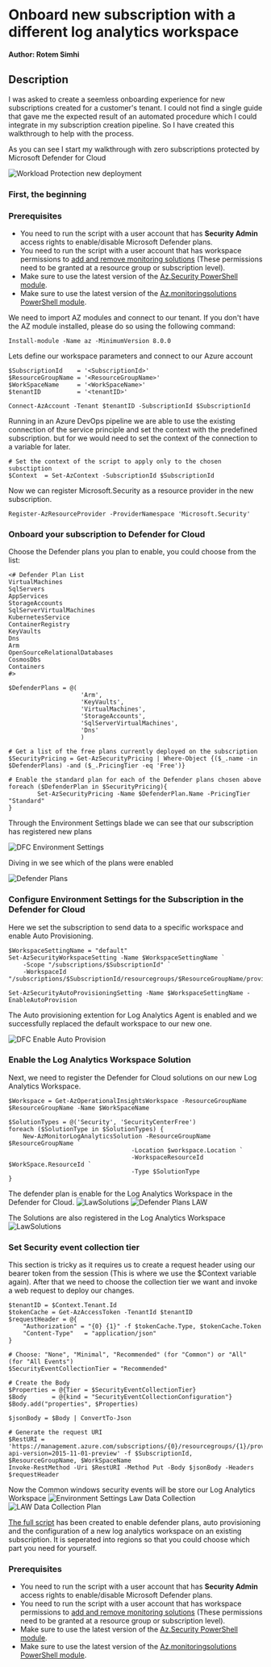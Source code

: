 # Onboard new subscription with a different log analytics workspace

**Author: Rotem Simhi**

## Description

I was asked to create a seemless onboarding experience for new subscriptions created for a customer's tenant. I could not find a single guide that gave me the expected result of an automated procedure which I could integrate in my subscription creation pipeline. So I have created this walkthrough to help with the process.

As you can see I start my walkthrough with zero subscriptions protected by Microsoft Defender for Cloud

![Workload Protection new deployment](./Screenshots/NewDeployment.jpg)

### First, the beginning 


### Prerequisites

- You need to run the script with a user account that has **Security Admin** access rights to enable/disable Microsoft Defender plans.
- You need to run the script with a user account that has workspace permissions to [add and remove monitoring solutions](https://docs.microsoft.com/en-us/azure/azure-monitor/logs/manage-access?tabs=portal#azure-rbac) (These permissions need to be granted at a resource group or subscription level).
- Make sure to use the latest version of the [Az.Security PowerShell module](https://docs.microsoft.com/powershell/module/az.security).
- Make sure to use the latest version of the [Az.monitoringsolutions PowerShell module](https://docs.microsoft.com/powershell/module/az.monitoringsolutions).


We need to import AZ modules and connect to our tenant. If you don't have the AZ module installed, please do so using the following command:

```
Install-module -Name az -MinimumVersion 8.0.0
```


Lets define our workspace parameters and connect to our Azure account

```
$SubscriptionId    = '<SubscriptionId>'
$ResourceGroupName = '<ResourceGroupName>'
$WorkSpaceName     = '<WorkSpaceName>'
$tenantID          = '<tenantID>'

Connect-AzAccount -Tenant $tenantID -SubscriptionId $SubscriptionId
```


Running in an Azure DevOps pipeline we are able to use the existing connection of the service principle and set the context with the predefined subscription. but for we would need to set the context of the connection to a variable for later.

```
# Set the context of the script to apply only to the chosen subsctiption
$Context  = Set-AzContext -SubscriptionId $SubscriptionId
```


Now we can register Microsoft.Security as a resource provider in the new subscription.

```
Register-AzResourceProvider -ProviderNamespace 'Microsoft.Security'

```


### Onboard your subscription to Defender for Cloud

Choose the Defender plans you plan to enable, you could choose from the list:

```
<# Defender Plan List
VirtualMachines              
SqlServers                   
AppServices                  
StorageAccounts              
SqlServerVirtualMachines     
KubernetesService            
ContainerRegistry            
KeyVaults                    
Dns                          
Arm                          
OpenSourceRelationalDatabases
CosmosDbs                    
Containers
#>

$DefenderPlans = @(
                    'Arm',
                    'KeyVaults', 
                    'VirtualMachines', 
                    'StorageAccounts', 
                    'SqlServerVirtualMachines', 
                    'Dns'
                    )

# Get a list of the free plans currently deployed on the subscription
$SecurityPricing = Get-AzSecurityPricing | Where-Object {($_.name -in $DefenderPlans) -and ($_.PricingTier -eq 'Free')}

# Enable the standard plan for each of the Defender plans chosen above
foreach ($DefenderPlan in $SecurityPricing){
        Set-AzSecurityPricing -Name $DefenderPlan.Name -PricingTier "Standard" 
}

```

Through the Environment Settings blade we can see that our subscription has registered new plans

![DFC Environment Settings](./Screenshots/EnvironmentSettings.jpg)

Diving in we see which of the plans were enabled

![Defender Plans](./Screenshots/DefenderPlans.jpg)


### Configure Environment Settings for the Subscription in the Defender for Cloud
Here we set the subscription to send data to a specific workspace and enable Auto Provisioning.

```
$WorkspaceSettingName = "default"
Set-AzSecurityWorkspaceSetting -Name $WorkspaceSettingName `
    -Scope "/subscriptions/$SubscriptionId" `
    -WorkspaceId "/subscriptions/$SubscriptionId/resourcegroups/$ResourceGroupName/providers/microsoft.operationalinsights/workspaces/$WorkSpaceName"

Set-AzSecurityAutoProvisioningSetting -Name $WorkspaceSettingName -EnableAutoProvision
```

The Auto provisioning extention for Log Analytics Agent is enabled and we successfully replaced the default workspace to our new one.

![DFC Enable Auto Provision](./Screenshots/EnableAutoProvision.jpg)


### Enable the Log Analytics Workspace Solution
Next, we need to register the Defender for Cloud solutions on our new Log Analytics Workspace.

```
$Workspace = Get-AzOperationalInsightsWorkspace -ResourceGroupName $ResourceGroupName -Name $WorkSpaceName

$SolutionTypes = @('Security', 'SecurityCenterFree')
foreach ($SolutionType in $SolutionTypes) {
    New-AzMonitorLogAnalyticsSolution -ResourceGroupName $ResourceGroupName `
                                  -Location $workspace.Location `
                                  -WorkspaceResourceId $WorkSpace.ResourceId `
                                  -Type $SolutionType
}
```
The defender plan is enable for the Log Analytics Workspace in the Defender for Cloud.
![LawSolutions](./Screenshots/EnvironmentSettingsLaw.jpg)
![Defender Plans LAW](./Screenshots/DefenderPlansLAW.jpg)

The Solutions are also registered in the Log Analytics Workspace
![LawSolutions](./Screenshots/LawSolutions.jpg)



### Set Security event collection tier
This section is tricky as it requires us to create a request header using our bearer token from the session (This is where we use the $Context variable again).
After that we need to choose the collection tier we want and invoke a web request to deploy our changes.

```
$tenantID = $Context.Tenant.Id
$tokenCache = Get-AzAccessToken -TenantId $tenantID
$requestHeader = @{
    "Authorization" = "{0} {1}" -f $tokenCache.Type, $tokenCache.Token
    "Content-Type"   = "application/json"
}

# Choose: "None", "Minimal", "Recommended" (for "Common") or "All" (for "All Events")
$SecurityEventCollectionTier = "Recommended"

# Create the Body
$Properties = @{Tier = $SecurityEventCollectionTier}
$Body       = @{kind = "SecurityEventCollectionConfiguration"}
$Body.add("properties", $Properties)

$jsonBody = $Body | ConvertTo-Json

# Generate the request URI
$RestURI = 'https://management.azure.com/subscriptions/{0}/resourcegroups/{1}/providers/Microsoft.OperationalInsights/Workspaces/{2}/datasources/SecurityEventCollectionConfiguration?api-version=2015-11-01-preview' -f $SubscriptionId, $ResourceGroupName, $WorkSpaceName
Invoke-RestMethod -Uri $RestURI -Method Put -Body $jsonBody -Headers $requestHeader
```

Now the Common windows security events will be store our Log Analytics Workspace
![Environment Settings Law Data Collection](./Screenshots/EnvironmentSettingsLawDataCollection.jpg)
![LAW Data Collection Plan](./Screenshots/LawDataCollectionPlan.jpg)



[The full script](./New-AzDefenderforCloudSubscription.ps1) has been created to enable defender plans, auto provisioning and the configuration of a new log analytics workspace on an existing subscription. It is seperated into regions so that you could choose which part you need for yourself.

### Prerequisites

- You need to run the script with a user account that has **Security Admin** access rights to enable/disable Microsoft Defender plans.
- You need to run the script with a user account that has workspace permissions to [add and remove monitoring solutions](https://docs.microsoft.com/en-us/azure/azure-monitor/logs/manage-access?tabs=portal#azure-rbac) (These permissions need to be granted at a resource group or subscription level).
- Make sure to use the latest version of the [Az.Security PowerShell module](https://docs.microsoft.com/powershell/module/az.security).
- Make sure to use the latest version of the [Az.monitoringsolutions PowerShell module](https://docs.microsoft.com/powershell/module/az.monitoringsolutions).

